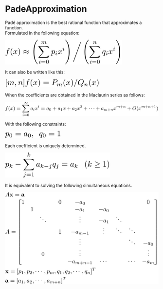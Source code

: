 # PadeApproximation

Padé approximation is the best rational function that approximates a function.  
Formulated in the following equation:  

![pade1](https://github.com/tk-yoshimura/PadeApproximation/blob/main/figures/pade1.svg)  

It can also be written like this:  

![pade2](https://github.com/tk-yoshimura/PadeApproximation/blob/main/figures/pade2.svg)  

When the coefficients are obtained in the Maclaurin series as follows:

![pade3](https://github.com/tk-yoshimura/PadeApproximation/blob/main/figures/pade3.svg)  

With the following constraints:

![pade4](https://github.com/tk-yoshimura/PadeApproximation/blob/main/figures/pade4.svg)  

Each coefficient is uniquely determined.

![pade5](https://github.com/tk-yoshimura/PadeApproximation/blob/main/figures/pade5.svg)  

It is equivalent to solving the following simultaneous equations.

![pade6](https://github.com/tk-yoshimura/PadeApproximation/blob/main/figures/pade6.svg)  